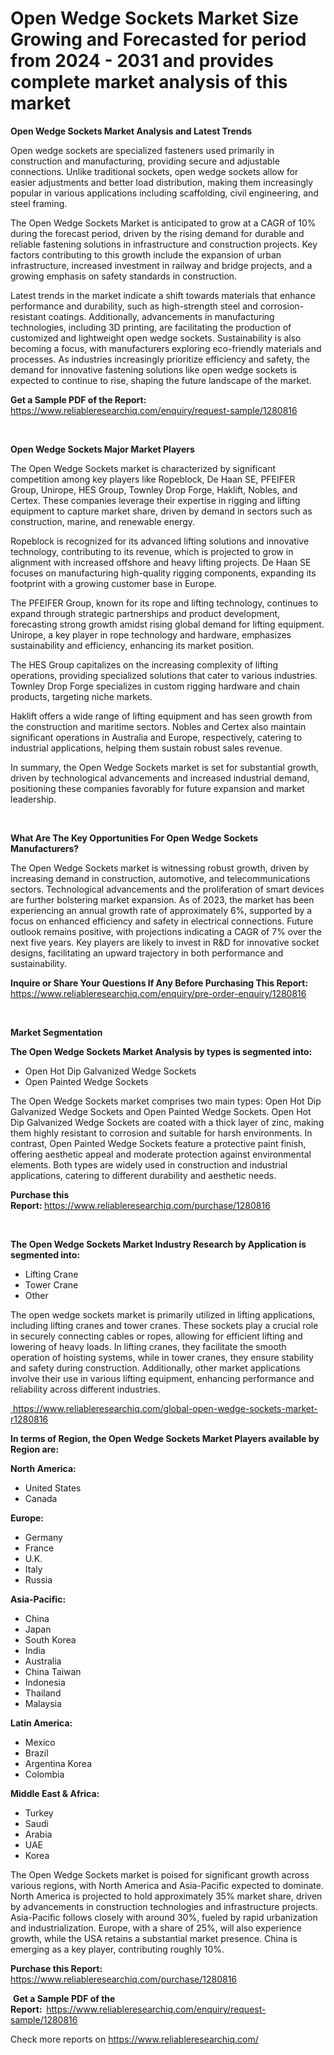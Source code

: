 <p><h1>Open Wedge Sockets Market Size Growing and Forecasted for period from 2024 - 2031 and provides complete market analysis of this market</h1></p><p><strong>Open Wedge Sockets Market Analysis and Latest Trends</strong></p>
<p><p>Open wedge sockets are specialized fasteners used primarily in construction and manufacturing, providing secure and adjustable connections. Unlike traditional sockets, open wedge sockets allow for easier adjustments and better load distribution, making them increasingly popular in various applications including scaffolding, civil engineering, and steel framing.</p><p>The Open Wedge Sockets Market is anticipated to grow at a CAGR of 10% during the forecast period, driven by the rising demand for durable and reliable fastening solutions in infrastructure and construction projects. Key factors contributing to this growth include the expansion of urban infrastructure, increased investment in railway and bridge projects, and a growing emphasis on safety standards in construction.</p><p>Latest trends in the market indicate a shift towards materials that enhance performance and durability, such as high-strength steel and corrosion-resistant coatings. Additionally, advancements in manufacturing technologies, including 3D printing, are facilitating the production of customized and lightweight open wedge sockets. Sustainability is also becoming a focus, with manufacturers exploring eco-friendly materials and processes. As industries increasingly prioritize efficiency and safety, the demand for innovative fastening solutions like open wedge sockets is expected to continue to rise, shaping the future landscape of the market.</p></p>
<p><strong>Get a Sample PDF of the Report:&nbsp;</strong> <a href="https://www.reliableresearchiq.com/enquiry/request-sample/1280816?utm_campaign=1877&utm_medium=2&utm_source=Github&utm_content=ia&utm_term=27122024&utm_id=open-wedge-sockets">https://www.reliableresearchiq.com/enquiry/request-sample/1280816</a></p>
<p>&nbsp;</p>
<p><strong>Open Wedge Sockets Major Market Players</strong></p>
<p><p>The Open Wedge Sockets market is characterized by significant competition among key players like Ropeblock, De Haan SE, PFEIFER Group, Unirope, HES Group, Townley Drop Forge, Haklift, Nobles, and Certex. These companies leverage their expertise in rigging and lifting equipment to capture market share, driven by demand in sectors such as construction, marine, and renewable energy.</p><p>Ropeblock is recognized for its advanced lifting solutions and innovative technology, contributing to its revenue, which is projected to grow in alignment with increased offshore and heavy lifting projects. De Haan SE focuses on manufacturing high-quality rigging components, expanding its footprint with a growing customer base in Europe.</p><p>The PFEIFER Group, known for its rope and lifting technology, continues to expand through strategic partnerships and product development, forecasting strong growth amidst rising global demand for lifting equipment. Unirope, a key player in rope technology and hardware, emphasizes sustainability and efficiency, enhancing its market position.</p><p>The HES Group capitalizes on the increasing complexity of lifting operations, providing specialized solutions that cater to various industries. Townley Drop Forge specializes in custom rigging hardware and chain products, targeting niche markets.</p><p>Haklift offers a wide range of lifting equipment and has seen growth from the construction and maritime sectors. Nobles and Certex also maintain significant operations in Australia and Europe, respectively, catering to industrial applications, helping them sustain robust sales revenue.</p><p>In summary, the Open Wedge Sockets market is set for substantial growth, driven by technological advancements and increased industrial demand, positioning these companies favorably for future expansion and market leadership.</p></p>
<p>&nbsp;</p>
<p><strong>What Are The Key Opportunities For Open Wedge Sockets Manufacturers?</strong></p>
<p><p>The Open Wedge Sockets market is witnessing robust growth, driven by increasing demand in construction, automotive, and telecommunications sectors. Technological advancements and the proliferation of smart devices are further bolstering market expansion. As of 2023, the market has been experiencing an annual growth rate of approximately 6%, supported by a focus on enhanced efficiency and safety in electrical connections. Future outlook remains positive, with projections indicating a CAGR of 7% over the next five years. Key players are likely to invest in R&D for innovative socket designs, facilitating an upward trajectory in both performance and sustainability.</p></p>
<p><strong>Inquire or Share Your Questions If Any Before Purchasing This Report:</strong> <a href="https://www.reliableresearchiq.com/enquiry/pre-order-enquiry/1280816?utm_campaign=1877&utm_medium=2&utm_source=Github&utm_content=ia&utm_term=27122024&utm_id=open-wedge-sockets">https://www.reliableresearchiq.com/enquiry/pre-order-enquiry/1280816</a></p>
<p>&nbsp;</p>
<p><strong>Market Segmentation</strong></p>
<p><strong>The Open Wedge Sockets Market Analysis by types is segmented into:</strong></p>
<p><ul><li>Open Hot Dip Galvanized Wedge Sockets</li><li>Open Painted Wedge Sockets</li></ul></p>
<p><p>The Open Wedge Sockets market comprises two main types: Open Hot Dip Galvanized Wedge Sockets and Open Painted Wedge Sockets. Open Hot Dip Galvanized Wedge Sockets are coated with a thick layer of zinc, making them highly resistant to corrosion and suitable for harsh environments. In contrast, Open Painted Wedge Sockets feature a protective paint finish, offering aesthetic appeal and moderate protection against environmental elements. Both types are widely used in construction and industrial applications, catering to different durability and aesthetic needs.</p></p>
<p><strong>Purchase this Report:&nbsp;</strong><a href="https://www.reliableresearchiq.com/purchase/1280816?utm_campaign=1877&utm_medium=2&utm_source=Github&utm_content=ia&utm_term=27122024&utm_id=open-wedge-sockets">https://www.reliableresearchiq.com/purchase/1280816</a></p>
<p>&nbsp;</p>
<p><strong>The Open Wedge Sockets Market Industry Research by Application is segmented into:</strong></p>
<p><ul><li>Lifting Crane</li><li>Tower Crane</li><li>Other</li></ul></p>
<p><p>The open wedge sockets market is primarily utilized in lifting applications, including lifting cranes and tower cranes. These sockets play a crucial role in securely connecting cables or ropes, allowing for efficient lifting and lowering of heavy loads. In lifting cranes, they facilitate the smooth operation of hoisting systems, while in tower cranes, they ensure stability and safety during construction. Additionally, other market applications involve their use in various lifting equipment, enhancing performance and reliability across different industries.</p></p>
<p><a href="https://www.reliableresearchiq.com/global-open-wedge-sockets-market-r1280816?utm_campaign=1877&utm_medium=2&utm_source=Github&utm_content=ia&utm_term=27122024&utm_id=open-wedge-sockets">&nbsp;https://www.reliableresearchiq.com/global-open-wedge-sockets-market-r1280816</a></p>
<p><strong>In terms of Region, the Open Wedge Sockets Market Players available by Region are:</strong></p>
<p>
    <p> <strong> North America: </strong>
        <ul>
            <li>United States</li>
            <li>Canada</li>
        </ul>
        </p> 
    <p> <strong> Europe: </strong>
        <ul>
            <li>Germany</li>
            <li>France</li>
            <li>U.K.</li>
            <li>Italy</li>
            <li>Russia</li>
        </ul>
        </p> 
    <p> <strong> Asia-Pacific: </strong>
        <ul>
            <li>China</li>
            <li>Japan</li>
            <li>South Korea</li>
            <li>India</li>
            <li>Australia</li>
            <li>China Taiwan</li>
            <li>Indonesia</li>
            <li>Thailand</li>
            <li>Malaysia</li>
        </ul>
        </p> 
    <p> <strong> Latin America: </strong>
        <ul>
            <li>Mexico</li>
            <li>Brazil</li>
            <li>Argentina Korea</li>
            <li>Colombia</li>
        </ul>
        </p> 
    <p> <strong> Middle East & Africa: </strong>
        <ul>
            <li>Turkey</li>
            <li>Saudi</li>
            <li>Arabia</li>
            <li>UAE</li>
            <li>Korea</li>
        </ul>
    </p>
    </p>
<p><p>The Open Wedge Sockets market is poised for significant growth across various regions, with North America and Asia-Pacific expected to dominate. North America is projected to hold approximately 35% market share, driven by advancements in construction technologies and infrastructure projects. Asia-Pacific follows closely with around 30%, fueled by rapid urbanization and industrialization. Europe, with a share of 25%, will also experience growth, while the USA retains a substantial market presence. China is emerging as a key player, contributing roughly 10%.</p></p>
<p><strong>Purchase this Report: </strong><a href="https://www.reliableresearchiq.com/purchase/1280816?utm_campaign=1877&utm_medium=2&utm_source=Github&utm_content=ia&utm_term=27122024&utm_id=open-wedge-sockets">https://www.reliableresearchiq.com/purchase/1280816</a></p>
<p>&nbsp;<strong>Get a Sample PDF of the Report:&nbsp;&nbsp;</strong><a href="https://www.reliableresearchiq.com/enquiry/request-sample/1280816?utm_campaign=1877&utm_medium=2&utm_source=Github&utm_content=ia&utm_term=27122024&utm_id=open-wedge-sockets">https://www.reliableresearchiq.com/enquiry/request-sample/1280816</a></p>
<p><strong></strong></p>
<p>Check more reports on <a href="https://www.reliableresearchiq.com/?utm_campaign=1877&utm_medium=2&utm_source=Github&utm_content=ia&utm_term=27122024&utm_id=open-wedge-sockets">https://www.reliableresearchiq.com/</a></p>